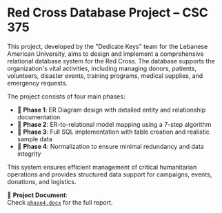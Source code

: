 # Red Cross Database Project – CSC 375

This project, developed by the "Dedicate Keys" team for the Lebanese American University, aims to design and implement a comprehensive relational database system for the Red Cross. The database supports the organization's vital activities, including managing donors, patients, volunteers, disaster events, training programs, medical supplies, and emergency requests.

The project consists of four main phases:
- 📌 **Phase 1**: ER Diagram design with detailed entity and relationship documentation
- 📌 **Phase 2**: ER-to-relational model mapping using a 7-step algorithm
- 📌 **Phase 3**: Full SQL implementation with table creation and realistic sample data
- 📌 **Phase 4**: Normalization to ensure minimal redundancy and data integrity

This system ensures efficient management of critical humanitarian operations and provides structured data support for campaigns, events, donations, and logistics.

📄 **Project Document**:  
Check [`phase4.docx`](./phase4.docx) for the full report.
